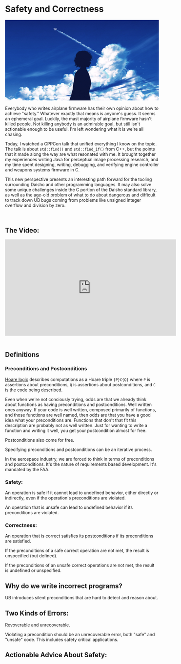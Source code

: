
# Safety and Correctness

![](images/PlaneClouds_skyrick9413.jpg)

Everybody who writes airplane firmware has their own opinion about how to achieve "safety." Whatever exactly that means is anyone's guess. It seems an ephemeral goal. Luckily, the mast majority of airplane firmware hasn't killed people. Not killing anybody is an admirable goal, but still isn't actionable enough to be useful. I'm left wondering what it is we're all chasing.

Today, I watched a CPPCon talk that unified everything I know on the topic. The talk is about `std::find()` and `std::find_if()` from C++, but the points that it made along the way are what resonated with me. It brought together my experiences writing Java for perceptual image processing research, and my time spent designing, writing, debugging, and verifying engine controller and weapons systems firmware in C.

This new perspective presents an interesting path forward for the tooling surrounding Daisho and other programming languages. It may also solve some unique challenges inside the C portion of the Daisho standard library, as well as the age-old problem of what to do about dangerous and difficult to track down UB bugs coming from problems like unsigned integer overflow and division by zero.

<br>

## The Video:

<center><iframe width="560" height="315" src="https://www.youtube.com/embed/2FAi2mNYjFA?start=1430" title="YouTube video player" frameborder="0" allow="encrypted-media; picture-in-picture" align="center "allowfullscreen></iframe></center>
<br>

## Definitions

### Preconditions and Postconditions

[Hoare logic](https://en.wikipedia.org/wiki/Hoare_logic) describes computations as a Hoare triple `{P}C{Q}` where `P` is assertions about preconditions, `Q` is assertions about postconditions, and `C` is the code being described.

Even when we're not conciously trying, odds are that we already think about functions as having preconditions and postconditions. Well written ones anyway. If your code is well written, composed primarily of functions, and those functions are well named, then odds are that you have a good idea what your preconditions are. Functions that don't that fit this description are probably not as well written. Just for wanting to write a function and writing it well, you get your postcondition almost for free.

Postconditions also come for free.

Specifying preconditions and postconditions can be an iterative process.

In the aerospace industry, we are forced to think in terms of preconditions and postconditions. It's the nature of requirements based development. It's mandated by the FAA.


### Safety:

An operation is safe if it cannot lead to undefined behavior, either directly or indirectly, even if the operation's preconditions are violated.

An operation that is unsafe can lead to undefined behavior if its preconditions are violated.


### Correctness:

An operation that is correct satisfies its postconditions if its preconditions are satisfied.

If the preconditions of a safe correct operation are not met, the result is unspecified (but defined).

If the preconditions of an unsafe correct operations are not met, the result is undefined or unspecified.

## Why do we write incorrect programs?

UB introduces silent preconditions that are hard to detect and reason about.

## Two Kinds of Errors:

Revoverable and unrecoverable.

Violating a precondition should be an unrecoverable error, both "safe" and "unsafe" code. This includes safety critical applications.

## Actionable Advice About Safety:

